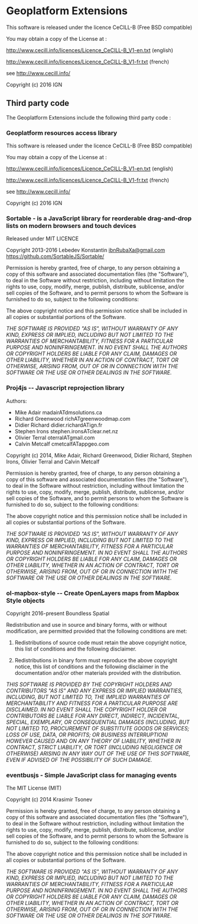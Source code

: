 
# Geoplatform Extensions

This software is released under the licence CeCILL-B (Free BSD compatible)

You may obtain a copy of the License at :

<http://www.cecill.info/licences/Licence_CeCILL-B_V1-en.txt> (english)

<http://www.cecill.info/licences/Licence_CeCILL-B_V1-fr.txt> (french)

see <http://www.cecill.info/>

Copyright (c) 2016 IGN

## Third party code

The Geoplatform Extensions include the following third party code :

### Geoplatform resources access library

This software is released under the licence CeCILL-B (Free BSD compatible)

You may obtain a copy of the License at :

<http://www.cecill.info/licences/Licence_CeCILL-B_V1-en.txt> (english)

<http://www.cecill.info/licences/Licence_CeCILL-B_V1-fr.txt> (french)

see <http://www.cecill.info/>

Copyright (c) 2016 IGN

### Sortable - is a JavaScript library for reorderable drag-and-drop lists on modern browsers and touch devices

Released under MIT LICENCE

Copyright 2013-2016 Lebedev Konstantin <ibnRubaXa@gmail.com>
<https://github.com/SortableJS/Sortable/>

Permission is hereby granted, free of charge, to any person obtaining
a copy of this software and associated documentation files (the
"Software"), to deal in the Software without restriction, including
without limitation the rights to use, copy, modify, merge, publish,
distribute, sublicense, and/or sell copies of the Software, and to
permit persons to whom the Software is furnished to do so, subject to
the following conditions:

The above copyright notice and this permission notice shall be
included in all copies or substantial portions of the Software.

_THE SOFTWARE IS PROVIDED "AS IS", WITHOUT WARRANTY OF ANY KIND,
EXPRESS OR IMPLIED, INCLUDING BUT NOT LIMITED TO THE WARRANTIES OF
MERCHANTABILITY, FITNESS FOR A PARTICULAR PURPOSE AND
NONINFRINGEMENT. IN NO EVENT SHALL THE AUTHORS OR COPYRIGHT HOLDERS BE
LIABLE FOR ANY CLAIM, DAMAGES OR OTHER LIABILITY, WHETHER IN AN ACTION
OF CONTRACT, TORT OR OTHERWISE, ARISING FROM, OUT OF OR IN CONNECTION
WITH THE SOFTWARE OR THE USE OR OTHER DEALINGS IN THE SOFTWARE._

### Proj4js -- Javascript reprojection library

Authors:

- Mike Adair madairATdmsolutions.ca
- Richard Greenwood richATgreenwoodmap.com
- Didier Richard didier.richardATign.fr
- Stephen Irons stephen.ironsATclear.net.nz
- Olivier Terral oterralATgmail.com
- Calvin Metcalf cmetcalfATappgeo.com

Copyright (c) 2014, Mike Adair, Richard Greenwood, Didier Richard, Stephen Irons, Olivier Terral and Calvin Metcalf

 Permission is hereby granted, free of charge, to any person obtaining a
 copy of this software and associated documentation files (the "Software"),
 to deal in the Software without restriction, including without limitation
 the rights to use, copy, modify, merge, publish, distribute, sublicense,
 and/or sell copies of the Software, and to permit persons to whom the
 Software is furnished to do so, subject to the following conditions:

 The above copyright notice and this permission notice shall be included
 in all copies or substantial portions of the Software.

 _THE SOFTWARE IS PROVIDED "AS IS", WITHOUT WARRANTY OF ANY KIND, EXPRESS
 OR IMPLIED, INCLUDING BUT NOT LIMITED TO THE WARRANTIES OF MERCHANTABILITY,
 FITNESS FOR A PARTICULAR PURPOSE AND NONINFRINGEMENT. IN NO EVENT SHALL
 THE AUTHORS OR COPYRIGHT HOLDERS BE LIABLE FOR ANY CLAIM, DAMAGES OR OTHER
 LIABILITY, WHETHER IN AN ACTION OF CONTRACT, TORT OR OTHERWISE, ARISING
 FROM, OUT OF OR IN CONNECTION WITH THE SOFTWARE OR THE USE OR OTHER
 DEALINGS IN THE SOFTWARE._

### ol-mapbox-style -- Create OpenLayers maps from Mapbox Style objects

Copyright 2016-present Boundless Spatial

Redistribution and use in source and binary forms, with or without
modification, are permitted provided that the following conditions are met:

1. Redistributions of source code must retain the above copyright notice, this
list of conditions and the following disclaimer.

2. Redistributions in binary form must reproduce the above copyright notice,
this list of conditions and the following disclaimer in the documentation
and/or other materials provided with the distribution.

_THIS SOFTWARE IS PROVIDED BY THE COPYRIGHT HOLDERS AND CONTRIBUTORS "AS IS" AND
ANY EXPRESS OR IMPLIED WARRANTIES, INCLUDING, BUT NOT LIMITED TO, THE IMPLIED
WARRANTIES OF MERCHANTABILITY AND FITNESS FOR A PARTICULAR PURPOSE ARE
DISCLAIMED. IN NO EVENT SHALL THE COPYRIGHT HOLDER OR CONTRIBUTORS BE LIABLE
FOR ANY DIRECT, INDIRECT, INCIDENTAL, SPECIAL, EXEMPLARY, OR CONSEQUENTIAL
DAMAGES (INCLUDING, BUT NOT LIMITED TO, PROCUREMENT OF SUBSTITUTE GOODS OR
SERVICES; LOSS OF USE, DATA, OR PROFITS; OR BUSINESS INTERRUPTION) HOWEVER
CAUSED AND ON ANY THEORY OF LIABILITY, WHETHER IN CONTRACT, STRICT LIABILITY,
OR TORT (INCLUDING NEGLIGENCE OR OTHERWISE) ARISING IN ANY WAY OUT OF THE USE
OF THIS SOFTWARE, EVEN IF ADVISED OF THE POSSIBILITY OF SUCH DAMAGE._

### eventbusjs - Simple JavaScript class for managing events

The MIT License (MIT)

Copyright (c) 2014 Krasimir Tsonev

Permission is hereby granted, free of charge, to any person obtaining a copy of
this software and associated documentation files (the "Software"), to deal in
the Software without restriction, including without limitation the rights to
use, copy, modify, merge, publish, distribute, sublicense, and/or sell copies of
the Software, and to permit persons to whom the Software is furnished to do so,
subject to the following conditions:

The above copyright notice and this permission notice shall be included in all
copies or substantial portions of the Software.

_THE SOFTWARE IS PROVIDED "AS IS", WITHOUT WARRANTY OF ANY KIND, EXPRESS OR
IMPLIED, INCLUDING BUT NOT LIMITED TO THE WARRANTIES OF MERCHANTABILITY, FITNESS
FOR A PARTICULAR PURPOSE AND NONINFRINGEMENT. IN NO EVENT SHALL THE AUTHORS OR
COPYRIGHT HOLDERS BE LIABLE FOR ANY CLAIM, DAMAGES OR OTHER LIABILITY, WHETHER
IN AN ACTION OF CONTRACT, TORT OR OTHERWISE, ARISING FROM, OUT OF OR IN
CONNECTION WITH THE SOFTWARE OR THE USE OR OTHER DEALINGS IN THE SOFTWARE._
